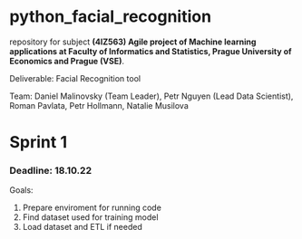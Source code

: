 # python_facial_recognition
repository for subject **(4IZ563) Agile project of Machine learning applications at Faculty of Informatics and Statistics, Prague University of Economics and Prague (VSE)**.

Deliverable: Facial Recognition tool

Team: Daniel Malinovsky (Team Leader), Petr Nguyen (Lead Data Scientist), Roman Pavlata, Petr Hollmann, Natalie Musilova

# Sprint 1 
### Deadline: 18.10.22
Goals:
1. Prepare enviroment for running code
2. Find dataset used for training model
3. Load dataset and ETL if needed
